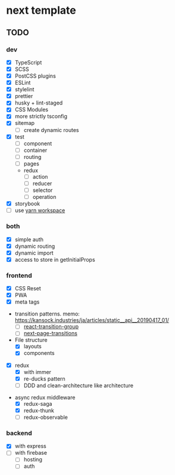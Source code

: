 # next template

## TODO

### dev

- [x] TypeScript
- [x] SCSS
- [x] PostCSS plugins
- [x] ESLint
- [x] stylelint
- [x] prettier
- [x] husky + lint-staged
- [x] CSS Modules
- [x] more strictly tsconfig
- [x] sitemap
  - [ ] create dynamic routes
- [x] test
  - [ ] component
  - [ ] container
  - [ ] routing
  - [ ] pages
  - redux
    - [ ] action
    - [ ] reducer
    - [ ] selector
    - [ ] operation
- [x] storybook
- [ ] use [yarn workspace](https://yarnpkg.com/lang/ja/docs/workspaces/)

### both

- [x] simple auth
- [x] dynamic routing
- [x] dynamic import
- [x] access to store in getInitialProps

### frontend

- [x] CSS Reset
- [x] PWA
- [x] meta tags
- transition patterns. memo: <https://kansock.industries/ja/articles/static__api__20190417_01/>
  - [ ] [react-transition-group](https://github.com/reactjs/react-transition-group)
  - [ ] [next-page-transitions](https://github.com/illinois/next-page-transitions)
- File structure
  - [x] layouts
  - [x] components
- [x] redux
  - [x] with immer
  - [x] re-ducks pattern
  - [ ] DDD and clean-architecture like architecture
- async redux middleware
  - [x] redux-saga
  - [x] redux-thunk
  - [ ] redux-observable

### backend

- [x] with express
- [ ] with firebase
  - [ ] hosting
  - [ ] auth

